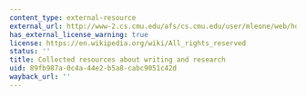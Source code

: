 ```yaml
---
content_type: external-resource
external_url: http://www-2.cs.cmu.edu/afs/cs.cmu.edu/user/mleone/web/how-to.html
has_external_license_warning: true
license: https://en.wikipedia.org/wiki/All_rights_reserved
status: ''
title: Collected resources about writing and research
uid: 89fb987a-0c4a-44e2-b5a8-cabc9051c42d
wayback_url: ''
---
```

